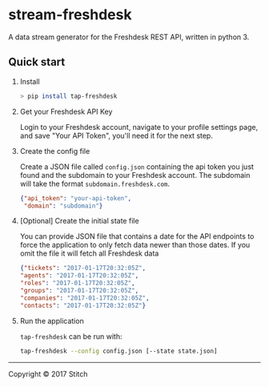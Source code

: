 # stream-freshdesk

A data stream generator for the Freshdesk REST API, written in python 3.

## Quick start

1. Install

    ```bash
    > pip install tap-freshdesk
    ```

2. Get your Freshdesk API Key

    Login to your Freshdesk account, navigate to your profile settings
    page, and save "Your API Token", you'll need it for the next step.

3. Create the config file

    Create a JSON file called `config.json` containing the api token you just found and
    the subdomain to your Freshdesk account. The subdomain will take the format
    `subdomain.freshdesk.com`.

    ```json
    {"api_token": "your-api-token",
     "domain": "subdomain"}
    ```

4. [Optional] Create the initial state file

    You can provide JSON file that contains a date for the API endpoints 
    to force the application to only fetch data newer than those dates. 
    If you omit the file it will fetch all Freshdesk data

    ```json
    {"tickets": "2017-01-17T20:32:05Z",
    "agents": "2017-01-17T20:32:05Z",
    "roles": "2017-01-17T20:32:05Z",
    "groups": "2017-01-17T20:32:05Z",
    "companies": "2017-01-17T20:32:05Z",
    "contacts": "2017-01-17T20:32:05Z"}
    ```

5. Run the application

    `tap-freshdesk` can be run with:

    ```bash
    tap-freshdesk --config config.json [--state state.json]
    ```

---

Copyright &copy; 2017 Stitch
